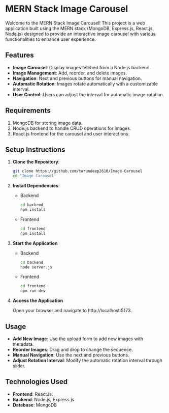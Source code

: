 # MERN Stack Image Carousel

Welcome to the MERN Stack Image Carousel! This project is a web application built using the MERN stack (MongoDB, Express.js, React.js, Node.js) designed to provide an interactive image carousel with various functionalities to enhance user experience.

## Features
- **Image Carousel**: Display images fetched from a Node.js backend.
- **Image Management**: Add, reorder, and delete images.
- **Navigation**: Next and previous buttons for manual navigation.
- **Automatic Rotation**: Images rotate automatically with a customizable interval.
- **User Control**: Users can adjust the interval for automatic image rotation.

## Requirements
1. MongoDB for storing image data.
2. Node.js backend to handle CRUD operations for images.
3. React.js frontend for the carousel and user interactions.

## Setup Instructions
   1. **Clone the Repository**:
      ```bash
      git clone https://github.com/tarundeep2610/Image-Carousel
      cd "Image Carousel"
      ```
   
   2. **Install Dependencies**:
      
      - Backend
         ```bash
         cd backend
         npm install
         ```
         
      - Frontend
         ```bash
         cd frontend
         npm install
         ```
         
   3. **Start the Application**
   
      - Backend
         ```bash
         cd backend
         node server.js
         ```
         
      - Frontend
         ```bash
         cd frontend
         npm run dev
         ```

   4. **Access the Application**
   
      Open your browser and navigate to http://localhost:5173.

## Usage

- **Add New Image**: Use the upload form to add new images with metadata.
- **Reorder Images**: Drag and drop to change the sequence.
- **Manual Navigation**: Use the next and previous buttons.
- **Adjust Rotation Interval**: Modify the automatic rotation interval through slider.

## Technologies Used

- **Frontend**: ReactJs.
- **Backend**: Node.js, Express.js
- **Database**: MongoDB
